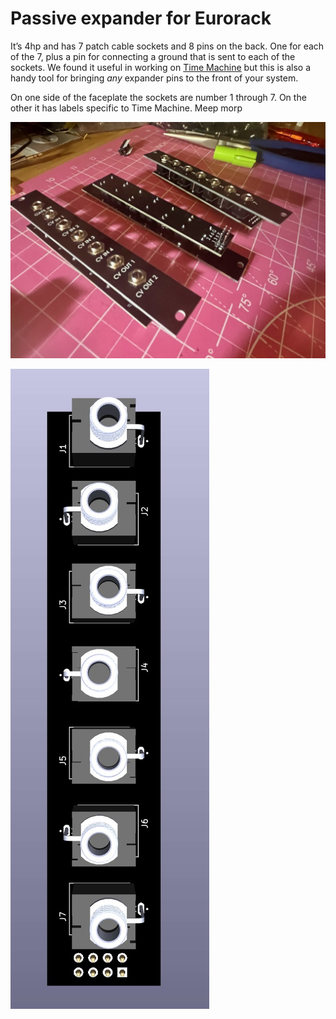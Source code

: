 # Passive expander for Eurorack

It’s 4hp and has 7 patch cable sockets and 8 pins on the back. One for each of the 7, plus a pin for connecting a ground that is sent to each of the sockets. We found it useful in working on [Time Machine](https://github.com/oamodular/time-machine) but this is also a handy tool for bringing *any* expander pins to the front of your system.

On one side of the faceplate the sockets are number 1 through 7. On the other it has labels specific to Time Machine. Meep morp

![Three of these expanders on a desk](assembled.jpg)

![The passive epander without a faceplate. It’s just 7 sockets on a pcb with 8 pins facing back away int he opposite direction](naked.jpg)
